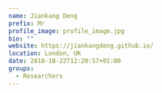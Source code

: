 ```yaml
---
name: Jiankang Deng
prefix: Mr
profile_image: profile_image.jpg
bio: ""
website: https://jiankangdeng.github.io/
location: London, UK
date: 2018-10-22T12:20:57+01:00
groups:
  - Researchers
---
```

